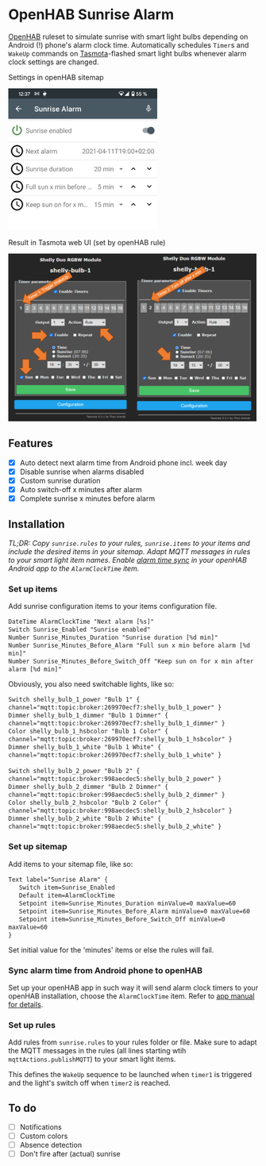 # OpenHAB Sunrise Alarm
[OpenHAB](https://openhab.org) ruleset to simulate sunrise with smart light bulbs depending on Android (!) phone's alarm clock time. Automatically schedules `Timer`s and `WakeUp` commands on  [Tasmota](https://tasmota.github.io/)-flashed smart light bulbs whenever alarm clock settings are changed.

Settings in openHAB sitemap

<img src="https://github.com/nicolaus-hee/openhab-sunrise-alarm/blob/main/openhab-app-screenshot.png" alt="openHAB Android app screenshot" width="300">

Result in Tasmota web UI (set by openHAB rule)

<img src="https://github.com/nicolaus-hee/openhab-sunrise-alarm/blob/main/tasmota-timers.png" alt="Tasmota timers" width="500">

## Features
- [x] Auto detect next alarm time from Android phone incl. week day
- [x] Disable sunrise when alarms disabled
- [x] Custom sunrise duration
- [x] Auto switch-off x minutes after alarm
- [x] Complete sunrise x minutes before alarm

## Installation
_TL;DR: Copy `sunrise.rules` to your rules, `sunrise.items` to your items and include the desired items in your sitemap. Adapt MQTT messages in rules to your smart light item names. Enable [alarm time sync](https://www.openhab.org/docs/apps/android.html#send-device-information-to-openhab) in your openHAB Android app to the `AlarmClockTime` item._

### Set up items

Add sunrise configuration items to your items configuration file.

```
DateTime AlarmClockTime "Next alarm [%s]"
Switch Sunrise_Enabled "Sunrise enabled"
Number Sunrise_Minutes_Duration "Sunrise duration [%d min]"
Number Sunrise_Minutes_Before_Alarm "Full sun x min before alarm [%d min]"
Number Sunrise_Minutes_Before_Switch_Off "Keep sun on for x min after alarm [%d min]"
````

Obviously, you also need switchable lights, like so:

``` 
Switch shelly_bulb_1_power "Bulb 1" { channel="mqtt:topic:broker:269970ecf7:shelly_bulb_1_power" }
Dimmer shelly_bulb_1_dimmer "Bulb 1 Dimmer" { channel="mqtt:topic:broker:269970ecf7:shelly_bulb_1_dimmer" }
Color shelly_bulb_1_hsbcolor "Bulb 1 Color" { channel="mqtt:topic:broker:269970ecf7:shelly_bulb_1_hsbcolor" }
Dimmer shelly_bulb_1_white "Bulb 1 White" { channel="mqtt:topic:broker:269970ecf7:shelly_bulb_1_white" }

Switch shelly_bulb_2_power "Bulb 2" { channel="mqtt:topic:broker:998aecdec5:shelly_bulb_2_power" }
Dimmer shelly_bulb_2_dimmer "Bulb 2 Dimmer" { channel="mqtt:topic:broker:998aecdec5:shelly_bulb_2_dimmer" }
Color shelly_bulb_2_hsbcolor "Bulb 2 Color" { channel="mqtt:topic:broker:998aecdec5:shelly_bulb_2_hsbcolor" }
Dimmer shelly_bulb_2_white "Bulb 2 White" { channel="mqtt:topic:broker:998aecdec5:shelly_bulb_2_white" } 
```

### Set up sitemap

Add items to your sitemap file, like so:

```
Text label="Sunrise Alarm" {
   Switch item=Sunrise_Enabled
   Default item=AlarmClockTime
   Setpoint item=Sunrise_Minutes_Duration minValue=0 maxValue=60
   Setpoint item=Sunrise_Minutes_Before_Alarm minValue=0 maxValue=60
   Setpoint item=Sunrise_Minutes_Before_Switch_Off minValue=0 maxValue=60
}
```

Set initial value for the 'minutes' items or else the rules will fail.

### Sync alarm time from Android phone to openHAB

Set up your openHAB app in such way it will send alarm clock timers to your openHAB installation, choose the `AlarmClockTime` item. Refer to [app manual for details](https://www.openhab.org/docs/apps/android.html#send-device-information-to-openhab).

### Set up rules

Add rules from `sunrise.rules` to your rules folder or file. Make sure to adapt the MQTT messages in the rules (all lines starting wtih `mqttActions.publishMQTT`) to your smart light items.

This defines the `WakeUp` sequence to be launched when `timer1` is triggered and the light's switch off when `timer2` is reached.

## To do
- [ ] Notifications
- [ ] Custom colors
- [ ] Absence detection
- [ ] Don't fire after (actual) sunrise
